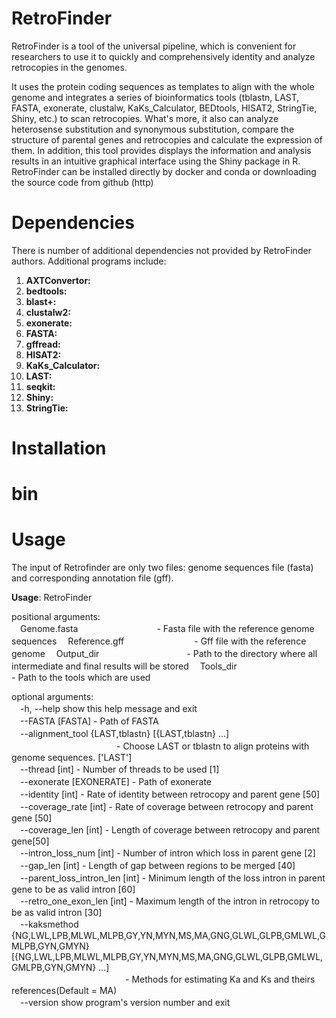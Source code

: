 # RetroFinder
RetroFinder is a tool of the universal pipeline, which is convenient for researchers to use it to quickly and comprehensively identity and analyze retrocopies in the genomes.

It uses the protein coding sequences as templates to align with the whole genome and integrates a series of bioinformatics tools (tblastn, LAST, FASTA, exonerate, clustalw, KaKs_Calculator, BEDtools, HISAT2, StringTie, Shiny, etc.) to scan retrocopies. What's more, it also can analyze heterosense substitution and synonymous substitution, compare the structure of parental genes and retrocopies and calculate the expression of them. In addition, this tool provides displays the information and analysis results in an intuitive graphical interface using the Shiny package in R. RetroFinder can be installed directly by docker and conda or downloading the source code from github (http)

# Dependencies
There is number of additional dependencies not provided by RetroFinder authors. Additional programs include:

1. **AXTConvertor:**
2. **bedtools:**
3. **blast+:**
4. **clustalw2:**
5. **exonerate:**
6. **FASTA:**
7. **gffread:**
8. **HISAT2:**
9. **KaKs_Calculator:**
10. **LAST:**
11. **seqkit:**
12. **Shiny:**
13. **StringTie:**

# Installation

# bin

# Usage
The input of Retrofinder are only two files: genome sequences file (fasta) and corresponding annotation file (gff).

**Usage**: RetroFinder  
<p>positional arguments:
  <br>
　Genome.fasta　　　　　　　　　- Fasta file with the reference genome sequences
　Reference.gff　　　　　　　　- Gff file with the reference genome
　Output_dir　　　　　　　　　　- Path to the directory where all intermediate and final results will be stored
　Tools_dir　　　　　　　　　　 - Path to the tools which are used</p>

optional arguments:  
　-h, --help            show this help message and exit  
　--FASTA [FASTA]       - Path of FASTA  
　--alignment_tool {LAST,tblastn} [{LAST,tblastn} ...]  
  　　　　　　　　　　　　- Choose LAST or tblastn to align proteins with genome sequences. ['LAST']  
　--thread [int]        - Number of threads to be used [1]  
　--exonerate [EXONERATE] - Path of exonerate  
　--identity [int]      - Rate of identity between retrocopy and parent gene [50]  
　--coverage_rate [int] - Rate of coverage between retrocopy and parent gene [50]  
　--coverage_len [int]  - Length of coverage between retrocopy and parent gene[50]  
　--intron_loss_num [int] - Number of intron which loss in parent gene [2]  
　--gap_len [int]       - Length of gap between regions to be merged [40]  
　--parent_loss_intron_len [int] - Minimum length of the loss intron in parent gene to be as valid intron [60]  
　--retro_one_exon_len [int] - Maximum length of the intron in retrocopy to be as valid intron [30]  
　--kaksmethod {NG,LWL,LPB,MLWL,MLPB,GY,YN,MYN,MS,MA,GNG,GLWL,GLPB,GMLWL,GMLPB,GYN,GMYN} [{NG,LWL,LPB,MLWL,MLPB,GY,YN,MYN,MS,MA,GNG,GLWL,GLPB,GMLWL,GMLPB,GYN,GMYN} ...]  
　　　　　　　　　　　　　- Methods for estimating Ka and Ks and theirs references(Default = MA)  
　--version             show program's version number and exit
